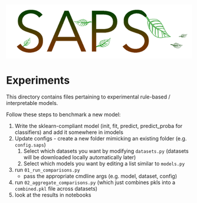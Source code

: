 ![](docs/logo_saps.png)

# Experiments

This directory contains files pertaining to experimental rule-based / interpretable models.

Follow these steps to benchmark a new model:

1. Write the sklearn-compliant model (init, fit, predict, predict_proba for classifiers) and add it somewhere in imodels
2. Update configs - create a new folder mimicking an existing folder (e.g. `config.saps`)
   1. Select which datasets you want by modifying `datasets.py` (datasets will be downloaded locally automatically later)
   2. Select which models you want by editing a list similar to `models.py`
3. run `01_run_comparisons.py`
    - pass the appropriate cmdline args (e.g. model, dataset, config)
4. run `02_aggregate_comparisons.py` (which just combines pkls into a `combined.pkl` file across datasets)
5. look at the results in notebooks

